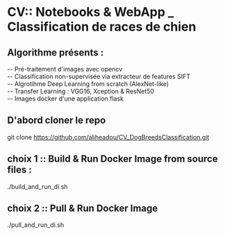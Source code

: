 # CV:: Notebooks & WebApp _ Classification de races de chien

## Algorithme présents :

-- Pré-traitement d'images avec opencv                                    
-- Classification non-supervisée via extracteur de features SIFT                            
-- Algrotihme Deep Learning from scratch (AlexNet-like)                              
-- Transfer Learning : VGG16, Xception & ResNet50                         
-- Images docker d'une application flask                           

## D'abord cloner le repo
git clone https://github.com/aliheadou/CV_DogBreedsClassification.git

## choix 1 :: Build & Run Docker Image from source files : 
./build_and_run_di.sh

## choix 2 :: Pull & Run Docker Image 
./pull_and_run_di.sh
